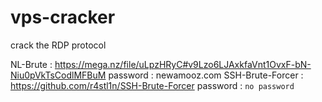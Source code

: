 # vps-cracker
crack the RDP protocol


NL-Brute : https://mega.nz/file/uLpzHRyC#v9Lzo6LJAxkfaVnt1OvxF-bN-Niu0pVkTsCodlMFBuM password : newamooz.com
SSH-Brute-Forcer : https://github.com/r4stl1n/SSH-Brute-Forcer password : `no password`
